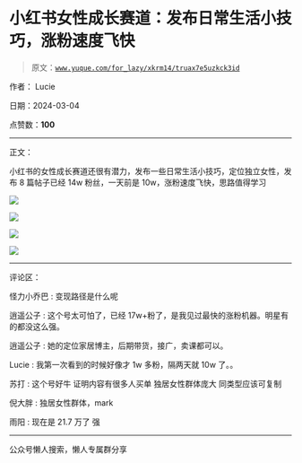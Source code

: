 # 小红书女性成长赛道：发布日常生活小技巧，涨粉速度飞快

> 原文：[`www.yuque.com/for_lazy/xkrm14/truax7e5uzkck3id`](https://www.yuque.com/for_lazy/xkrm14/truax7e5uzkck3id)

作者： Lucie

日期：2024-03-04

点赞数：**100**

* * *

正文：

小红书的女性成长赛道还很有潜力，发布一些日常生活小技巧，定位独立女性，发布 8 篇帖子已经 14w 粉丝，一天前是 10w，涨粉速度飞快，思路值得学习

![](img/82f0814b3c56c3e9f1561804699fb9e8.png)

![](img/56b25b475df1250572e1d5aae9a3a129.png)

![](img/42bcb0c4201d75d4b453deca6cfead6f.png)

![](img/c7b16ff5026408cd0cd8bd32008ec957.png)

* * *

评论区：

怪力小乔巴 : 变现路径是什么呢

逍遥公子 : 这个号太可怕了，已经 17w+粉了，是我见过最快的涨粉机器。明星有的都没这么强。

逍遥公子 : 她的定位家居博主，后期带货，接广，卖课都可以。

Lucie : 我第一次看到的时候好像才 1w 多粉，隔两天就 10w 了。。

苏打 : 这个号好牛 证明内容有很多人买单 独居女性群体庞大 同类型应该可复制

倪大胖 : 独居女性群体，mark

雨阳 : 现在是 21.7 万了 强

* * *

公众号懒人搜索，懒人专属群分享